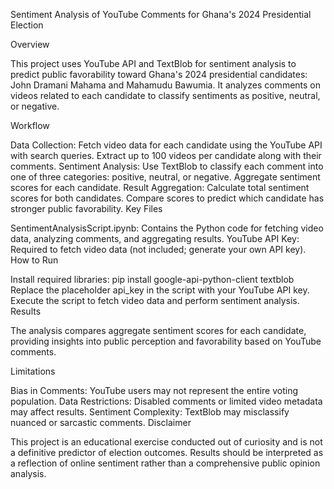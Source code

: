 Sentiment Analysis of YouTube Comments for Ghana's 2024 Presidential Election

Overview

This project uses YouTube API and TextBlob for sentiment analysis to predict public favorability toward Ghana's 2024 presidential candidates: John Dramani Mahama and Mahamudu Bawumia. It analyzes comments on videos related to each candidate to classify sentiments as positive, neutral, or negative.

Workflow

Data Collection:
Fetch video data for each candidate using the YouTube API with search queries.
Extract up to 100 videos per candidate along with their comments.
Sentiment Analysis:
Use TextBlob to classify each comment into one of three categories: positive, neutral, or negative.
Aggregate sentiment scores for each candidate.
Result Aggregation:
Calculate total sentiment scores for both candidates.
Compare scores to predict which candidate has stronger public favorability.
Key Files

SentimentAnalysisScript.ipynb: Contains the Python code for fetching video data, analyzing comments, and aggregating results.
YouTube API Key: Required to fetch video data (not included; generate your own API key).
How to Run

Install required libraries:
pip install google-api-python-client textblob
Replace the placeholder api_key in the script with your YouTube API key.
Execute the script to fetch video data and perform sentiment analysis.
Results

The analysis compares aggregate sentiment scores for each candidate, providing insights into public perception and favorability based on YouTube comments.

Limitations

Bias in Comments: YouTube users may not represent the entire voting population.
Data Restrictions: Disabled comments or limited video metadata may affect results.
Sentiment Complexity: TextBlob may misclassify nuanced or sarcastic comments.
Disclaimer

This project is an educational exercise conducted out of curiosity and is not a definitive predictor of election outcomes. Results should be interpreted as a reflection of online sentiment rather than a comprehensive public opinion analysis.






